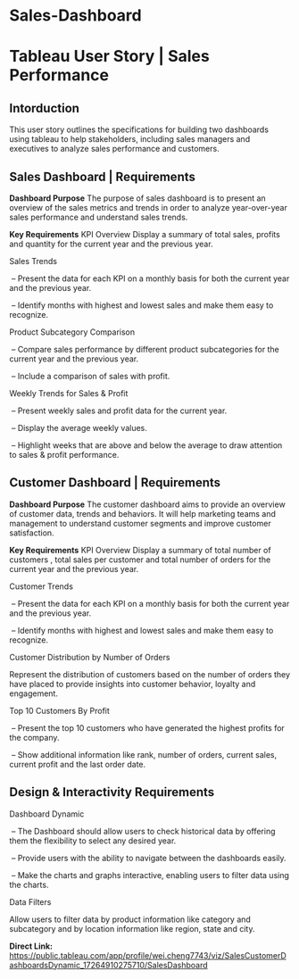 # Sales-Dashboard

# Tableau User Story | Sales Performance

## Intorduction
This user story outlines the specifications for building two dashboards using tableau to help stakeholders, including sales managers and executives to analyze sales performance and customers. 

## Sales Dashboard | Requirements
**Dashboard Purpose**
The purpose of sales dashboard is to present an overview of the sales metrics and trends in order to analyze year-over-year sales performance and understand sales trends.

**Key Requirements**
KPI Overview
Display a summary of total sales, profits and quantity for the current year and the previous year.

Sales Trends

 – Present the data for each KPI on a monthly basis for both the current year and the previous year.
 
 – Identify months with highest and lowest sales and make them easy to recognize.
 
Product Subcategory Comparison

 – Compare sales performance by different product subcategories for the current year and the previous year.
 
 – Include a comparison of sales with profit.
 
Weekly Trends for Sales & Profit

 – Present weekly sales and profit data for the current year.
 
 – Display the average weekly values.
 
 – Highlight weeks that are above and below the average to draw attention to sales & profit performance.


## Customer Dashboard | Requirements
**Dashboard Purpose**
The customer dashboard aims to provide an overview of customer data, trends and behaviors. It will help marketing teams and management to understand customer segments and improve customer satisfaction.

**Key Requirements**
KPI Overview
Display a summary of total number of customers , total sales per customer and total number of orders for the current year and the previous year.

Customer Trends

 – Present the data for each KPI on a monthly basis for both the current year and the previous year.
 
 – Identify months with highest and lowest sales and make them easy to recognize.
 
Customer Distribution by Number of Orders

Represent the distribution of customers based on the number of orders they have placed to provide insights into customer behavior, loyalty and engagement.

Top 10 Customers By Profit

 – Present the top 10 customers who have generated the highest profits for the company.
 
 – Show additional information like rank, number of orders, current sales, current profit and the last order date.

## Design & Interactivity Requirements
Dashboard Dynamic

 – The Dashboard should allow users to check historical data by offering them the flexibility to select any desired year.
 
 – Provide users with the ability to navigate between the dashboards easily.
 
 – Make the charts and graphs interactive, enabling users to filter data using the charts.
 
Data Filters

Allow users to filter data by product information like category and subcategory and by location information like region, state and city.

**Direct Link:**
https://public.tableau.com/app/profile/wei.cheng7743/viz/SalesCustomerDashboardsDynamic_17264910275710/SalesDashboard

